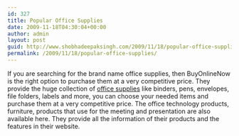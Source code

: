 ```yaml
---
id: 327
title: Popular Office Supplies
date: 2009-11-18T04:30:04+00:00
author: admin
layout: post
guid: http://www.shobhadeepaksingh.com/2009/11/18/popular-office-supplies/
permalink: /2009/11/18/popular-office-supplies/
---
```

If you are searching for the brand name office supplies, then BuyOnlineNow is the right option to purchase them at a very competitive price. They provide the huge collection of [office supplies](http://www.buyonlinenow.com/) like binders, pens, envelopes, file folders, labels and more, you can choose your needed items and purchase them at a very competitive price. The office technology products, furniture, products that use for the meeting and presentation are also available here. They provide all the information of their products and the features in their website.